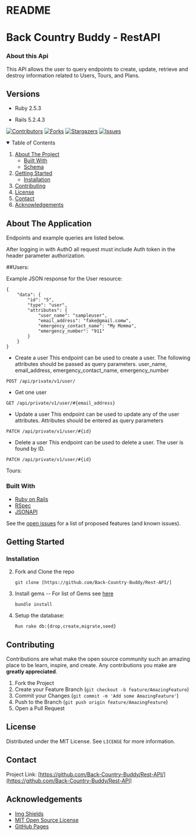 # README

# Back Country Buddy - RestAPI

### About this Api

This API allows the user to query endpoints to create, update, retrieve and destroy information related to Users, Tours, and Plans.

## Versions

- Ruby 2.5.3

- Rails 5.2.4.3

[![Contributors][contributors-shield]][contributors-url]
[![Forks][forks-shield]][forks-url]
[![Stargazers][stars-shield]][stars-url]
[![Issues][issues-shield]][issues-url]


<!-- TABLE OF CONTENTS -->
<details open="open">
  <summary>Table of Contents</summary>
  <ol>
    <li>
      <a href="#about-the-project">About The Project</a>
      <ul>
        <li><a href="#built-with">Built With</a></li>
        <li><a href="#schema">Schema</a></li>
      </ul>
    </li>
    <li>
      <a href="#getting-started">Getting Started</a>
      <ul>
        <li><a href="#installation">Installation</a></li>
      </ul>
    </li>
    <li><a href="#contributing">Contributing</a></li>
    <li><a href="#license">License</a></li>
    <li><a href="#contact">Contact</a></li>
    <li><a href="#acknowledgements">Acknowledgements</a></li>
  </ol>
</details>



<!-- ABOUT THE PROJECT -->
## About The Application

Endpoints and example queries are listed below.

After logging in with AuthO all request must include Auth token in the header parameter authorization.

##Users:

Example JSON response for the User resource:
```
{
    "data": {
        "id": "5",
        "type": "user",
        "attributes": {
            "user_name": "sampleuser",
            "email_address": "fake@gmail.comw",
            "emergency_contact_name": "My Momma",
            "emergency_number": "911"
        }
    }
}
```
- Create a user
  This endpoint can be used to create a user. The following attributes should be passed as query parameters. 
  user_name, email_address, emergency_contact_name, emergency_number
```
POST /api/private/v1/user/
```

- Get one user
```
GET /api/private/v1/user/#{email_address}
```

- Update a user
  This endpoint can be used to update any of the user attributes. Attributes should be entered as query parameters
```
PATCH /api/private/v1/user/#{id}
```
- Delete a user
  This endpoint can be used to delete a user. The user is found by ID.
```
PATCH /api/private/v1/user/#{id}
```

Tours:


### Built With

* [Ruby on Rails](https://rubyonrails.org/)
* [RSpec](https://github.com/rspec/rspec-rails)
* [JSONAPI](https://github.com/jsonapi-serializer/jsonapi-serializer)



See the [open issues](https://github.com/Back-Country-Buddy/Rest-API/issues) for a list of proposed features (and known issues).


<!-- GETTING STARTED -->
## Getting Started

### Installation

2. Fork and Clone the repo
   ```
   git clone [https://github.com/Back-Country-Buddy/Rest-API/]
   ```
3. Install gems
     -- For list of Gems see [here](https://github.com/Back-Country-Buddy/Rest-API/blob/main/Gemfile)
   ```
   bundle install
   ```
4. Setup the database: 
   
   ```
   Run rake db:{drop,create,migrate,seed} 
   ```

<!-- CONTRIBUTING -->
## Contributing

Contributions are what make the open source community such an amazing place to be learn, inspire, and create. Any contributions you make are **greatly appreciated**.

1. Fork the Project
2. Create your Feature Branch (`git checkout -b feature/AmazingFeature`)
3. Commit your Changes (`git commit -m 'Add some AmazingFeature'`)
4. Push to the Branch (`git push origin feature/AmazingFeature`)
5. Open a Pull Request



<!-- LICENSE -->
## License

Distributed under the MIT License. See `LICENSE` for more information.



<!-- CONTACT -->
## Contact

Project Link: [https://github.com/Back-Country-Buddy/Rest-API/](https://github.com/Back-Country-Buddy/Rest-API)



<!-- ACKNOWLEDGEMENTS -->
## Acknowledgements
* [Img Shields](https://shields.io)
* [MIT Open Source License](https://opensource.org/licenses/MIT)
* [GitHub Pages](https://pages.github.com)






<!-- MARKDOWN LINKS & IMAGES -->
<!-- https://www.markdownguide.org/basic-syntax/#reference-style-links -->
[contributors-shield]: https://img.shields.io/github/contributors/Back-Country-Buddy/Rest-API.svg?style=for-the-badge
[contributors-url]: https://github.com/Back-Country-Buddy/Rest-API/graphs/contributors
[forks-shield]: https://img.shields.io/github/forks/Back-Country-Buddy/Rest-API.svg?style=for-the-badge
[forks-url]: https://github.com/Back-Country-Buddy/Rest-API/network/members
[stars-shield]: https://img.shields.io/github/stars/Back-Country-Buddy/Rest-API.svg?style=for-the-badge
[stars-url]: https://github.com/Back-Country-Buddy/Rest-API/stargazers
[issues-shield]: https://img.shields.io/github/issues/Back-Country-Buddy/Rest-API.svg?style=for-the-badge
[issues-url]: https://github.com/Back-Country-Buddy/Rest-API/issues
[product-screenshot]: images/screenshot.png

